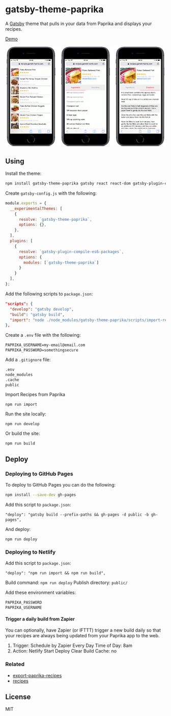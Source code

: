 # gatsby-theme-paprika

A [Gatsby](https://www.gatsbyjs.org/) theme that pulls in your data from Paprika and displays your recipes.

[Demo](http://recipes.garrett-harris.com/)

![Screenshot](./gatsby-theme-paprika.png)

## Using

Install the theme:

```sh
npm install gatsby-theme-paprika gatsby react react-dom gatsby-plugin-compile-es6-packages
```

Create `gatsby-config.js` with the following:

```js
module.exports = {
  __experimentalThemes: [
    {
      resolve: `gatsby-theme-paprika`,
      options: {},
    },
  ],
  plugins: [
    {
      resolve: `gatsby-plugin-compile-es6-packages`,
      options: {
        modules: [`gatsby-theme-paprika`]
      }
    }
  ],
};
```

Add the following scripts to `package.json`:

```json
"scripts": {
  "develop": "gatsby develop",
  "build": "gatsby build",
  "import": "node ./node_modules/gatsby-theme-paprika/scripts/import-recipes.js"
},
```

Create a `.env` file with the following:

```
PAPRIKA_USERNAME=my-email@email.com
PAPRIKA_PASSWORD=somethingsecure
```

Add a `.gitignore` file:

```
.env
node_modules
.cache
public
```

Import Recipes from Paprika

```
npm run import
```

Run the site locally:

```
npm run develop
```

Or build the site:

```
npm run build
```

## Deploy

### Deploying to GitHub Pages

To deploy to GitHub Pages you can do the following:

```sh
npm install --save-dev gh-pages
```

Add this script to `package.json`:

```
"deploy": "gatsby build --prefix-paths && gh-pages -d public -b gh-pages",
```

And deploy:

```
npm run deploy
```

### Deploying to Netlify

Add this script to `package.json`:

```
"deploy": "npm run import && npm run build",
```

Build command: `npm run deploy`
Publish directory: `public/`

Add these environment variables:

```
PAPRIKA_PASSWORD
PAPRIKA_USERNAME
```

#### Trigger a daily build from Zapier

You can optionally, have Zapier (or IFTTT) trigger a new build daily so that your recipes are always being updated from your Paprika app to the web.

1. Trigger: Schedule by Zapier
    Every Day
    Time of Day: 8am
2. Action: Netlify
    Start Deploy
    Clear Build Cache: no

### Related

- [export-paprika-recipes](https://github.com/agarrharr/export-paprika-recipes)
- [recipes](https://github.com/agarrharr/recipes)

## License

MIT
